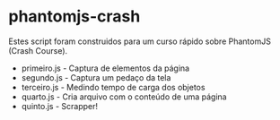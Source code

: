 # phantomjs-crash

Estes script foram construidos para um curso rápido sobre PhantomJS (Crash Course).

* primeiro.js - Captura de elementos da página
* segundo.js - Captura um pedaço da tela 
* terceiro.js - Medindo tempo de carga dos objetos 
* quarto.js - Cria arquivo com o conteúdo de uma página
* quinto.js - Scrapper! 
